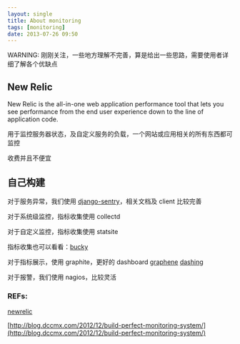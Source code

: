 ```yaml
---
layout: single
title: About monitoring
tags: [monitoring]
date: 2013-07-26 09:50
---
```


WARNING: 刚刚关注，一些地方理解不完善，算是给出一些思路，需要使用者详细了解各个优缺点

## New Relic

New Relic is the all-in-one web application performance tool that lets you see performance from the end user experience down to the line of application code.

用于监控服务器状态，及自定义服务的负载，一个网站或应用相关的所有东西都可监控
    
收费并且不便宜
    
## 自己构建

对于服务异常，我们使用 [django-sentry](http://sentry.readthedocs.org/en/latest/)，相关文档及 client 比较完善
	
对于系统级监控，指标收集使用 collectd
	
对于自定义监控，指标收集使用 statsite

指标收集也可以看看：[bucky](https://github.com/cloudant/bucky)
	
对于指标展示，使用 graphite，更好的 dashboard [graphene](https://github.com/jondot/graphene) [dashing](http://shopify.github.io/dashing/)
	
对于报警，我们使用 nagios，比较灵活
	
### REFs:

[newrelic](https://newrelic.com/docs)

[http://blog.dccmx.com/2012/12/build-perfect-monitoring-system/](http://blog.dccmx.com/2012/12/build-perfect-monitoring-system/)